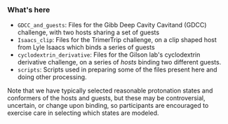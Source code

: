 ### What's here

- `GDCC_and_guests`: Files for the Gibb Deep Cavity Cavitand (GDCC) challenge, with two hosts sharing a set of guests
- `Isaacs_clip`: Files for the TrimerTrip challenge, on a clip shaped host from Lyle Isaacs which binds a series of guests
- `cyclodextrin_derivative`: Files for the Gilson lab's cyclodextrin derivative challenge, on a series of *hosts* binding two different guests.
- `scripts`: Scripts used in preparing some of the files present here and doing other processing.

Note that we have typically selected reasonable protonation states and conformers of the hosts and guests, but these may be controversial, uncertain, or change upon binding, so participants are encouraged to exercise care in selecting which states are modeled. 
